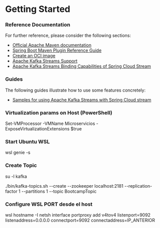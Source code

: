# Getting Started

### Reference Documentation
For further reference, please consider the following sections:

* [Official Apache Maven documentation](https://maven.apache.org/guides/index.html)
* [Spring Boot Maven Plugin Reference Guide](https://docs.spring.io/spring-boot/docs/2.5.5/maven-plugin/reference/html/)
* [Create an OCI image](https://docs.spring.io/spring-boot/docs/2.5.5/maven-plugin/reference/html/#build-image)
* [Apache Kafka Streams Support](https://docs.spring.io/spring-kafka/docs/current/reference/html/_reference.html#kafka-streams)
* [Apache Kafka Streams Binding Capabilities of Spring Cloud Stream](https://docs.spring.io/spring-cloud-stream/docs/current/reference/htmlsingle/#_kafka_streams_binding_capabilities_of_spring_cloud_stream)

### Guides
The following guides illustrate how to use some features concretely:

* [Samples for using Apache Kafka Streams with Spring Cloud stream](https://github.com/spring-cloud/spring-cloud-stream-samples/tree/master/kafka-streams-samples)

### Virtualization params on Host (PowerShell)
Set-VMProcessor -VMName Microservicios -ExposeVirtualizationExtensions $true

### Start Ubuntu WSL
wsl genie -s

### Create Topic

su -l kafka

./bin/kafka-topics.sh --create --zookeeper localhost:2181 --replication-factor 1 --partitions 1 --topic BootcampTopic

### Configure WSL PORT desde el host
wsl hostname -I
netsh interface portproxy add v4tov4 listenport=9092 listenaddress=0.0.0.0 connectport=9092 connectaddress=IP_ANTERIOR


